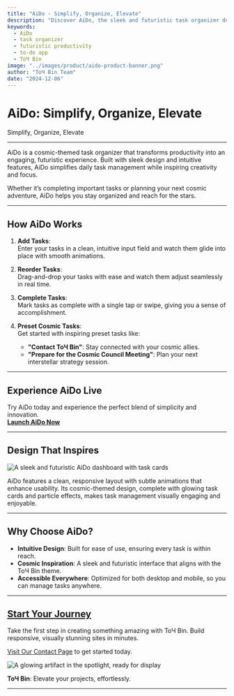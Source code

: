 ```yaml
---
title: "AiDo - Simplify, Organize, Elevate"
description: "Discover AiDo, the sleek and futuristic task organizer designed to simplify your day and help you reach for the stars."
keywords:
  - AiDo
  - task organizer
  - futuristic productivity
  - to-do app
  - ToЧ Bin
image: "../images/product/aido-product-banner.png"
author: "ToЧ Bin Team"
date: "2024-12-06"
---
```


# AiDo: Simplify, Organize, Elevate

<div class="hero-banner" style="background-image: url('../images/product/aido-product-banner.png');">
  <div class="hero-banner-overlay"></div>
  <p class="hero-banner-title">
    Simplify, Organize, Elevate
  </p>
</div>

---

<span class="italic">AiDo</span> is a cosmic-themed task organizer that transforms productivity into an engaging, futuristic experience. Built with sleek design and intuitive features, <span class="italic">AiDo</span> simplifies daily task management while inspiring creativity and focus.

Whether it’s completing important tasks or planning your next cosmic adventure, <span class="italic">AiDo</span> helps you stay organized and reach for the stars.

---

## **How AiDo Works**

1. **Add Tasks**:  
   Enter your tasks in a clean, intuitive input field and watch them glide into place with smooth animations.

2. **Reorder Tasks**:  
   Drag-and-drop your tasks with ease and watch them adjust seamlessly in real time.

3. **Complete Tasks**:  
   Mark tasks as complete with a single tap or swipe, giving you a sense of accomplishment.

4. **Preset Cosmic Tasks**:  
   Get started with inspiring preset tasks like:
   - **"Contact ToЧ Bin"**: Stay connected with your cosmic allies.
   - **"Prepare for the Cosmic Council Meeting"**: Plan your next interstellar strategy session.

---

## **Experience AiDo Live**

Try <span class="italic">AiDo</span> today and experience the perfect blend of simplicity and innovation.  
[**Launch AiDo Now**](https://aido-lift-off.vercel.app/)

---

## **Design That Inspires**

<img src="../images/product/aido-dashboard.png" class="img-16-9" alt="A sleek and futuristic AiDo dashboard with task cards">

<span class="italic">AiDo</span> features a clean, responsive layout with subtle animations that enhance usability. Its cosmic-themed design, complete with glowing task cards and particle effects, makes task management visually engaging and enjoyable.

---

## **Why Choose AiDo?**

- **Intuitive Design**: Built for ease of use, ensuring every task is within reach.
- **Cosmic Inspiration**: A sleek and futuristic interface that aligns with the ToЧ Bin theme.
- **Accessible Everywhere**: Optimized for both desktop and mobile, so you can manage tasks anywhere.

---

## **[Start Your Journey](contact.md)**

Take the first step in creating something amazing with ToЧ Bin. Build responsive, visually stunning sites in minutes.

[Visit Our Contact Page](contact.md) to get started today.

<img src="../images/cta-liftoff.png" class="img-16-9"
    alt="A glowing artifact in the spotlight, ready for display">

**ToЧ Bin**: Elevate your projects, effortlessly.

---
